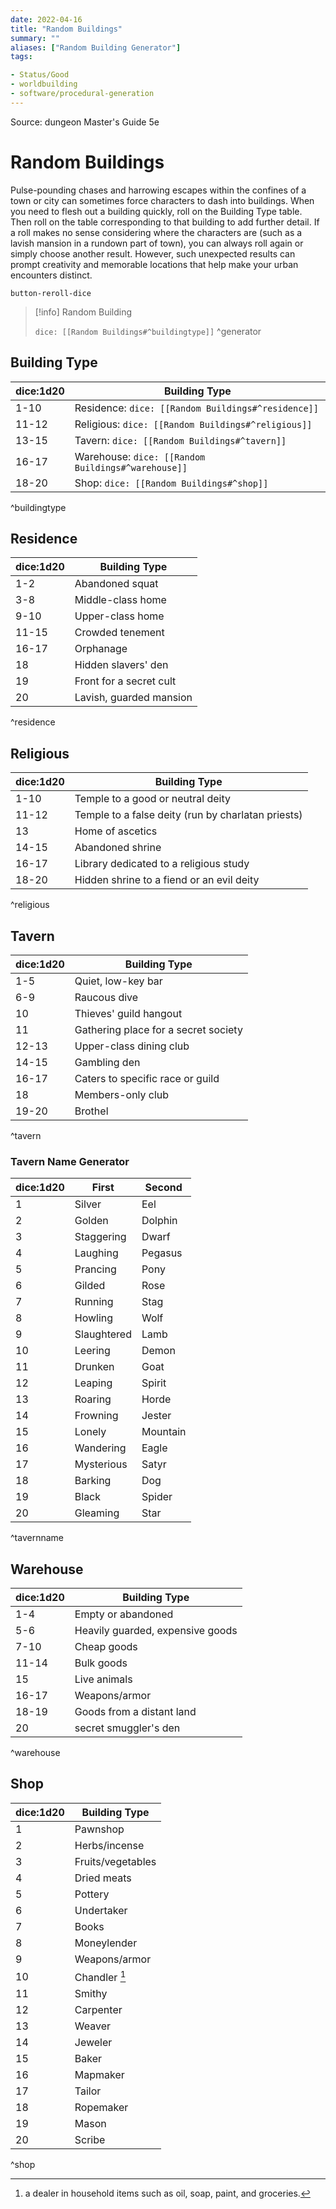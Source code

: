 ```yaml
---
date: 2022-04-16
title: "Random Buildings"
summary: ""
aliases: ["Random Building Generator"]
tags:

- Status/Good
- worldbuilding
- software/procedural-generation
---
```

Source: 
dungeon Master's Guide 5e

# Random Buildings
Pulse-pounding chases and harrowing escapes within the confines of a town or city can sometimes force characters to dash into buildings. When you need to flesh out a building quickly, roll on the Building Type table. Then roll on the table corresponding to that building to add further detail. 
If a roll makes no sense considering where the characters are (such as a lavish mansion in a rundown 
part of town), you can always roll again or simply choose another result. However, such unexpected results can prompt creativity and memorable locations that help make your urban encounters distinct.

`button-reroll-dice`

> [!info] Random Building 
> 
> `dice: [[Random Buildings#^buildingtype]]`
^generator

## Building Type
| dice:1d20 | Building Type |
| --------- | ------------- |
| 1-10      | Residence: `dice: [[Random Buildings#^residence]]`    |
| 11-12     | Religious: `dice: [[Random Buildings#^religious]]`     |
| 13-15     | Tavern: `dice: [[Random Buildings#^tavern]]`       |
| 16-17     | Warehouse: `dice: [[Random Buildings#^warehouse]]`     |
| 18-20     | Shop: `dice: [[Random Buildings#^shop]]`          |
^buildingtype

## Residence
| dice:1d20 | Building Type           |
| --------- | ----------------------- |
| 1-2       | Abandoned squat         |
| 3-8       | Middle-class home       |
| 9-10      | Upper-class home        |
| 11-15     | Crowded tenement        |
| 16-17     | Orphanage               |
| 18        | Hidden slavers' den     |
| 19        | Front for a secret cult |
| 20        | Lavish, guarded mansion |
^residence

## Religious
| dice:1d20 | Building Type                                      |
| --------- | -------------------------------------------------- |
| 1-10      | Temple to a good or neutral deity                  |
| 11-12     | Temple to a false deity (run by charlatan priests) |
| 13        | Home of ascetics                                   |
| 14-15     | Abandoned shrine                                   |
| 16-17     | Library dedicated to a religious study             |
| 18-20     | Hidden shrine to a fiend or an evil deity          |
^religious

## Tavern
| dice:1d20 | Building Type                        |
| --------- | ------------------------------------ |
| 1-5       | Quiet, low-key bar                   |
| 6-9       | Raucous dive                         |
| 10        | Thieves' guild hangout               |
| 11        | Gathering place for a secret society |
| 12-13     | Upper-class dining club              |
| 14-15     | Gambling den                         |
| 16-17     | Caters to specific race or guild     |
| 18        | Members-only club                    |
| 19-20     | Brothel                              |
^tavern

### Tavern Name Generator
| dice:1d20 | First       | Second   |
| --------- | ----------- | -------- |
| 1         | Silver      | Eel      |
| 2         | Golden      | Dolphin  |
| 3         | Staggering  | Dwarf    |
| 4         | Laughing    | Pegasus  |
| 5         | Prancing    | Pony     |
| 6         | Gilded      | Rose     |
| 7         | Running     | Stag     |
| 8         | Howling     | Wolf     |
| 9         | Slaughtered | Lamb     |
| 10        | Leering     | Demon    |
| 11        | Drunken     | Goat     |
| 12        | Leaping     | Spirit   |
| 13        | Roaring     | Horde    |
| 14        | Frowning    | Jester   |
| 15        | Lonely      | Mountain |
| 16        | Wandering   | Eagle    |
| 17        | Mysterious  | Satyr    |
| 18        | Barking     | Dog      |
| 19        | Black       | Spider   |
| 20        | Gleaming    | Star     |
^tavernname

## Warehouse
| dice:1d20 | Building Type                    |
| --------- | -------------------------------- |
| 1-4       | Empty or abandoned               |
| 5-6       | Heavily guarded, expensive goods |
| 7-10      | Cheap goods                      |
| 11-14     | Bulk goods                       |
| 15        | Live animals                     |
| 16-17     | Weapons/armor                    |
| 18-19     | Goods from a distant land        |
| 20        | secret smuggler's den            |
^warehouse

## Shop
| dice:1d20 | Building Type     |
| --------- | ----------------- |
| 1         | Pawnshop          |
| 2         | Herbs/incense     |
| 3         | Fruits/vegetables |
| 4         | Dried meats       |
| 5         | Pottery           |
| 6         | Undertaker        |
| 7         | Books             |
| 8         | Moneylender       |
| 9         | Weapons/armor     |
| 10        | Chandler [^1]     |
| 11        | Smithy            |
| 12        | Carpenter         |
| 13        | Weaver            |
| 14        | Jeweler           |
| 15        | Baker             |
| 16        | Mapmaker          |
| 17        | Tailor            |
| 18        | Ropemaker         |
| 19        | Mason             |
| 20        | Scribe                  |
^shop

[^1]: a dealer in household items such as oil, soap, paint, and groceries.
